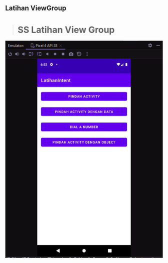 ## Latihan ViewGroup

> # SS Latihan View Group
![ssan](https://github.com/AkuraDiary/LatihanAndroidSekolah/blob/main/ssan/ssan%20_latihan_intent1.png)
